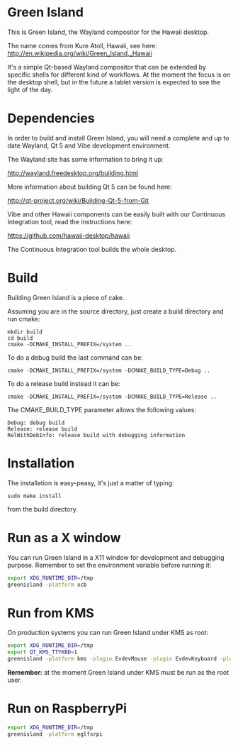 Green Island
============

This is Green Island, the Wayland compositor for the Hawaii desktop.

The name comes from Kure Atoll, Hawaii, see here:
  http://en.wikipedia.org/wiki/Green_Island,_Hawaii

It's a simple Qt-based Wayland compositor that can be extended by
specific shells for different kind of workflows.  At the moment
the focus is on the desktop shell, but in the future a tablet
version is expected to see the light of the day.

Dependencies
============

In order to build and install Green Island, you will need a complete
and up to date Wayland, Qt 5 and Vibe development environment.

The Wayland site has some information to bring it up:

  http://wayland.freedesktop.org/building.html

More information about building Qt 5 can be found here:

  http://qt-project.org/wiki/Building-Qt-5-from-Git

Vibe and other Hawaii components can be easily built with our
Continuous Integration tool, read the instructions here:

  https://github.com/hawaii-desktop/hawaii

The Continuous Integration tool builds the whole desktop.

Build
=====

Building Green Island is a piece of cake.

Assuming you are in the source directory, just create a build directory
and run cmake:

    mkdir build
    cd build
    cmake -DCMAKE_INSTALL_PREFIX=/system ..

To do a debug build the last command can be:

    cmake -DCMAKE_INSTALL_PREFIX=/system -DCMAKE_BUILD_TYPE=Debug ..

To do a release build instead it can be:

    cmake -DCMAKE_INSTALL_PREFIX=/system -DCMAKE_BUILD_TYPE=Release ..

The CMAKE_BUILD_TYPE parameter allows the following values:

    Debug: debug build
    Release: release build
    RelWithDebInfo: release build with debugging information

Installation
============

The installation is easy-peasy, it's just a matter of typing:

    sudo make install

from the build directory.

Run as a X window
=================

You can run Green Island in a X11 window for development and debugging purpose.
Remember to set the environment variable before running it:

```sh
export XDG_RUNTIME_DIR=/tmp
greenisland -platform xcb
```

Run from KMS
============

On production systems you can run Green Island under KMS as root:

```sh
export XDG_RUNTIME_DIR=/tmp
export QT_KMS_TTYKBD=1
greenisland -platform kms -plugin EvdevMouse -plugin EvdevKeyboard -plugin EvdevTouch
```

**Remember:** at the moment Green Island under KMS must be run as the root user.

Run on RaspberryPi
==================

```sh
export XDG_RUNTIME_DIR=/tmp
greenisland -platform eglfsrpi
```
